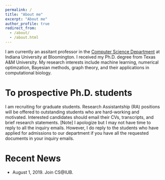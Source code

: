 ```yaml
---
permalink: /
title: "About me"
excerpt: "About me"
author_profile: true
redirect_from: 
  - /about/
  - /about.html
---
```


I am currently an assitant professor in the [Computer Science Department](https://cs.indiana.edu/) at Indiana University at Bloomington. I received my Ph.D. degree from Texas A&M University. My research interests include machine learning, numerical optimzation, Bayesian methods, graph theory, and their applications in computational biology. 

# To prospective Ph.D. students
I am recruiting for graduate students. Research Assistantship (RA) positions will be offered to outstanding students who are hard-working and motivated. Interested candidates should email their CVs, transcripts, and brief research statements.
[Note] I apologize but I may not have time to reply to all the inquiry emails. However, I do reply to the students who have applied for admissions to our department if you have all the requested documents in your inquiry emails.

# Recent News
* August 1, 2019. Join CS@IUB.

